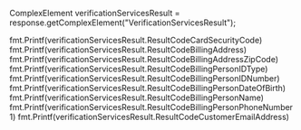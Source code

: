 ComplexElement verificationServicesResult = response.getComplexElement("VerificationServicesResult");

fmt.Printf(verificationServicesResult.ResultCodeCardSecurityCode)
fmt.Printf(verificationServicesResult.ResultCodeBillingAddress)
fmt.Printf(verificationServicesResult.ResultCodeBillingAddressZipCode)
fmt.Printf(verificationServicesResult.ResultCodeBillingPersonIDType)
fmt.Printf(verificationServicesResult.ResultCodeBillingPersonIDNumber)
fmt.Printf(verificationServicesResult.ResultCodeBillingPersonDateOfBirth)
fmt.Printf(verificationServicesResult.ResultCodeBillingPersonName)
fmt.Printf(verificationServicesResult.ResultCodeBillingPersonPhoneNumber1)
fmt.Printf(verificationServicesResult.ResultCodeCustomerEmailAddress)
